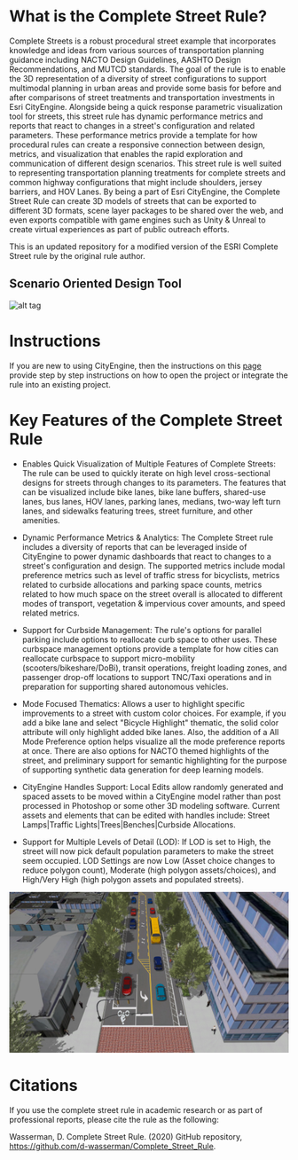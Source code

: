 # What is the Complete Street Rule?
Complete Streets is a robust procedural street example that incorporates knowledge and ideas from various sources of transportation planning guidance including NACTO Design Guidelines, AASHTO Design Recommendations, and MUTCD standards. The goal of the rule is to enable the 3D representation of a diversity of street configurations to support multimodal planning in urban areas and provide some basis for before and after comparisons of street treatments and transportation investments in Esri CityEngine. Alongside being a quick response parametric visualization tool for streets, this street rule has dynamic performance metrics and reports that react to changes in a street's configuration and related parameters. These performance metrics provide a template for how procedural rules can create a responsive connection between design, metrics, and visualization that enables the rapid exploration and communication of different design scenarios. This street rule is well suited to representing transportation planning treatments for complete streets and common highway configurations that might include shoulders, jersey barriers, and HOV Lanes. By being a part of Esri CityEngine, the Complete Street Rule can create 3D models of streets that can be exported to different 3D formats,  scene layer packages to be shared over the web, and even exports compatible with game engines such as Unity & Unreal to create virtual experiences as part of public outreach efforts. 

This is an updated repository for a modified version of the ESRI Complete Street rule by the original rule author.

## Scenario Oriented Design Tool

![alt tag](/images/CSRuleCEDemo.gif)

# Instructions

If you are new to using CityEngine, then the instructions on this [page](Instructions.md) provide step by step instructions on how to open the project or integrate the rule into an existing project. 


# Key Features of the Complete Street Rule

* Enables Quick Visualization of Multiple Features of Complete Streets: The rule can be used to quickly iterate on high level cross-sectional designs for streets through changes to its parameters. The features that can be visualized include bike lanes, bike lane buffers, shared-use lanes, bus lanes, HOV lanes, parking lanes, medians, two-way left turn lanes, and sidewalks featuring trees, street furniture, and other amenities. 

* Dynamic Performance Metrics & Analytics: The Complete Street rule includes a diversity of reports that can be leveraged inside of CityEngine to power dynamic dashboards that react to changes to a street's configuration and design. The supported metrics include modal preference metrics such as level of traffic stress for bicyclists, metrics related to curbside allocations and parking space counts, metrics related to how much space on the street overall is allocated to different modes of transport, vegetation & impervious cover amounts, and speed related metrics.  

* Support for Curbside Management: The rule's options for parallel parking include options to reallocate curb space to other uses. These curbspace management options provide a template for how cities can reallocate curbspace to support micro-mobility (scooters/bikeshare/DoBi), transit operations, freight loading zones, and passenger drop-off locations to support TNC/Taxi operations and in preparation for supporting shared autonomous vehicles.

* Mode Focused Thematics: Allows a user to highlight specific improvements to a street with custom color choices. For example, if you add a bike lane and select "Bicycle Highlight" thematic, the solid color attribute will only highlight added bike lanes. Also, the addition of a All Mode Preference option helps visualize all the mode preference reports at once. There are also options for NACTO themed highlights of the street, and preliminary support for semantic highlighting for the purpose of supporting synthetic data generation for deep learning models. 

* CityEngine Handles Support: Local Edits allow randomly generated and spaced assets to be moved within a CityEngine model rather than post processed in Photoshop or some other 3D modeling software. Current assets and elements that can be edited with handles include: Street Lamps|Traffic Lights|Trees|Benches|Curbside Allocations.

* Support for Multiple Levels of Detail (LOD): If LOD is set to High, the street will now pick default population parameters to make the street seem occupied. LOD Settings are now Low (Asset choice changes to reduce polygon count), Moderate (high polygon assets/choices), and High/Very High (high polygon assets and populated streets).

![alt tag](/images/Road_Diet_Update.jpg)

# Citations
If you use the complete street rule in academic research or as part of professional reports, please cite the rule as the following: 


Wasserman, D. Complete Street Rule. (2020) GitHub repository, https://github.com/d-wasserman/Complete_Street_Rule.
